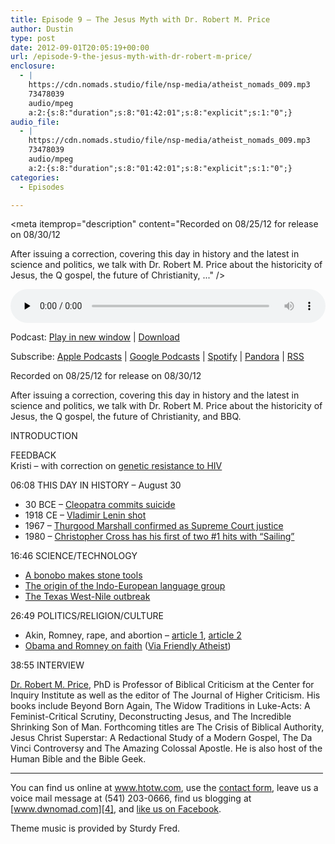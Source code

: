 ```yaml
---
title: Episode 9 – The Jesus Myth with Dr. Robert M. Price
author: Dustin
type: post
date: 2012-09-01T20:05:19+00:00
url: /episode-9-the-jesus-myth-with-dr-robert-m-price/
enclosure:
  - |
    https://cdn.nomads.studio/file/nsp-media/atheist_nomads_009.mp3
    73478039
    audio/mpeg
    a:2:{s:8:"duration";s:8:"01:42:01";s:8:"explicit";s:1:"0";}
audio_file:
  - |
    https://cdn.nomads.studio/file/nsp-media/atheist_nomads_009.mp3
    73478039
    audio/mpeg
    a:2:{s:8:"duration";s:8:"01:42:01";s:8:"explicit";s:1:"0";}
categories:
  - Episodes

---
```

<div itemscope itemtype="http://schema.org/AudioObject">
  <meta itemprop="name" content="Episode 9 – The Jesus Myth with Dr. Robert M. Price" />
  
  <meta itemprop="uploadDate" content="2012-09-01T14:05:19-06:00" />
  
  <meta itemprop="encodingFormat" content="audio/mpeg" />
  
  <meta itemprop="duration" content="PT1H42M01S" />
  
  <meta itemprop="description" content="Recorded on 08/25/12 for release on 08/30/12

After issuing a correction, covering this day in history and the latest in science and politics, we talk with Dr. Robert M. Price about the historicity of Jesus, the Q gospel, the future of Christianity, ..." />
  
  <meta itemprop="contentUrl" content="https://dts.podtrac.com/redirect.mp3/cdn.nomads.studio/file/nsp-media/atheist_nomads_009.mp3" />
  
  <meta itemprop="contentSize" content="70.1" />
  </p> 
  
  <div class="powerpress_player" id="powerpress_player_8264">
    <audio class="wp-audio-shortcode" id="audio-5229-8" preload="none" style="width: 100%;" controls="controls"><source type="audio/mpeg" src="https://dts.podtrac.com/redirect.mp3/cdn.nomads.studio/file/nsp-media/atheist_nomads_009.mp3?_=8" /><a href="https://dts.podtrac.com/redirect.mp3/cdn.nomads.studio/file/nsp-media/atheist_nomads_009.mp3">https://dts.podtrac.com/redirect.mp3/cdn.nomads.studio/file/nsp-media/atheist_nomads_009.mp3</a></audio>
  </div>
</div>

<p class="powerpress_links powerpress_links_mp3">
  Podcast: <a href="https://dts.podtrac.com/redirect.mp3/cdn.nomads.studio/file/nsp-media/atheist_nomads_009.mp3" class="powerpress_link_pinw" target="_blank" title="Play in new window" onclick="return powerpress_pinw('https://htotw.com/?powerpress_pinw=5229-podcast');" rel="nofollow">Play in new window</a> | <a href="https://dts.podtrac.com/redirect.mp3/cdn.nomads.studio/file/nsp-media/atheist_nomads_009.mp3" class="powerpress_link_d" title="Download" rel="nofollow" download="atheist_nomads_009.mp3">Download</a>
</p>

<p class="powerpress_links powerpress_subscribe_links">
  Subscribe: <a href="https://podcasts.apple.com/us/podcast/humanists-take-on-the-world/id530050098?mt=2&ls=1" class="powerpress_link_subscribe powerpress_link_subscribe_itunes" target="_blank" title="Subscribe on Apple Podcasts" rel="nofollow">Apple Podcasts</a> | <a href="https://www.google.com/podcasts?feed=aHR0cDovL2F0aGVpc3Rub21hZHMubGlic3luLmNvbS9yc3M%3D" class="powerpress_link_subscribe powerpress_link_subscribe_googleplay" target="_blank" title="Subscribe on Google Podcasts" rel="nofollow">Google Podcasts</a> | <a href="https://open.spotify.com/show/3LzK2xZGike6Tc1GEMtMbr?si=LieN9SNuTpq96smuaUsH8A" class="powerpress_link_subscribe powerpress_link_subscribe_spotify" target="_blank" title="Subscribe on Spotify" rel="nofollow">Spotify</a> | <a href="https://www.pandora.com/podcast/atheist-nomads/PC:10122?corr=62071012&part=ug" class="powerpress_link_subscribe powerpress_link_subscribe_pandora" target="_blank" title="Subscribe on Pandora" rel="nofollow">Pandora</a> | <a href="https://htotw.com/feed/podcast/" class="powerpress_link_subscribe powerpress_link_subscribe_rss" target="_blank" title="Subscribe via RSS" rel="nofollow">RSS</a>
</p>

Recorded on 08/25/12 for release on 08/30/12

After issuing a correction, covering this day in history and the latest in science and politics, we talk with Dr. Robert M. Price about the historicity of Jesus, the Q gospel, the future of Christianity, and BBQ.

INTRODUCTION

FEEDBACK  
Kristi &#8211; with correction on [genetic resistance to HIV][1] 

06:08 THIS DAY IN HISTORY &#8211; August 30

  * 30 BCE &#8211; <a href="http://www.history.com/this-day-in-history/cleopatra-commits-suicide" target="_blank" rel="noopener">Cleopatra commits suicide</a>
  * 1918 CE &#8211; <a href="http://www.history.com/this-day-in-history/vladimir-lenin-shot" target="_blank" rel="noopener">Vladimir Lenin shot</a>
  * 1967 &#8211; <a href="http://www.history.com/this-day-in-history/thurgood-marshall-confirmed-as-supreme-court-justice" target="_blank" rel="noopener">Thurgood Marshall confirmed as Supreme Court justice</a>
  * 1980 &#8211; [Christopher Cross has his first of two #1 hits with &#8220;Sailing&#8221;][2]

16:46 SCIENCE/TECHNOLOGY

  * <a href="http://www.slashgear.com/genius-bonobo-chimp-creates-stone-tools-like-early-hominids-23243693/" target="_blank" rel="noopener">A bonobo makes stone tools</a>
  * <a href="http://www.washingtonpost.com/national/health-science/researchers-identify-present-day-turkey-as-origin-of-indo-european-languages/2012/08/23/6133c564-ed3e-11e1-b09d-07d971dee30a_story.html" target="_blank" rel="noopener">The origin of the Indo-European language group</a>
  * <a href="http://www.google.com/hostednews/ap/article/ALeqM5ge4rYE7FwEYysFdKOxCCR9nfU4CQ?docId=9e34a0ff691f400dac40c1b3d1cb6efe" target="_blank" rel="noopener">The Texas West-Nile outbreak</a>

26:49 POLITICS/RELIGION/CULTURE

  * Akin, Romney, rape, and abortion &#8211; <a href="http://content.usatoday.com/communities/onpolitics/post/2012/08/todd-akin-rape-mitt-romney-paul-ryan-/1#.UDkYdqMxNnQ" target="_blank" rel="noopener">article 1</a>, <a href="http://www.newsday.com/news/nation/mitt-romney-paul-ryan-disagree-with-akin-s-rape-statement-campaign-says-1.3914350" target="_blank" rel="noopener">article 2</a>
  * <a href="https://www.pursuant7.com/wnc/interview/download.php" target="_blank" rel="noopener">Obama and Romney on faith</a> (<a href="http://www.patheos.com/blogs/friendlyatheist/2012/08/22/obama-and-romney-get-warm-and-fuzzy-over-faith/" target="_blank" rel="noopener">Via Friendly Atheist</a>)

38:55 INTERVIEW

[Dr. Robert M. Price][3], PhD is Professor of Biblical Criticism at the Center for Inquiry Institute as well as the editor of The Journal of Higher Criticism. His books include Beyond Born Again, The Widow Traditions in Luke-Acts: A Feminist-Critical Scrutiny, Deconstructing Jesus, and The Incredible Shrinking Son of Man. Forthcoming titles are The Crisis of Biblical Authority, Jesus Christ Superstar: A Redactional Study of a Modern Gospel, The Da Vinci Controversy and The Amazing Colossal Apostle. He is also host of the Human Bible and the Bible Geek.

<hr width="500" />

You can find us online at www.htotw.com, use the [contact form](https://htotw.com/contact), leave us a voice mail message at (541) 203-0666, find us blogging at [www.dwnomad.com][4], and <a href="https://htotw.com/facebook" target="_blank" rel="noopener">like us on Facebook</a>.

Theme music is provided by Sturdy Fred.

 [1]: http://www.wired.com/medtech/health/news/2005/01/66198?currentPage=all
 [2]: http://www.history.com/this-day-in-history/christopher-cross-has-his-first-of-two-1-hits-with-quotsailingquot
 [3]: http://www.robertmprice.mindvendor.com/
 [4]: http://www.dwnomad.com